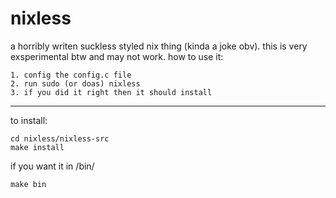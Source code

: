 # nixless
a horribly writen suckless styled nix thing (kinda a joke obv). this is very exsperimental btw and may not work. how to use it:
```
1. config the config.c file
2. run sudo (or doas) nixless
3. if you did it right then it should install
```
---
to install:
```
cd nixless/nixless-src
make install
```
if you want it in /bin/ 
```
make bin
```
